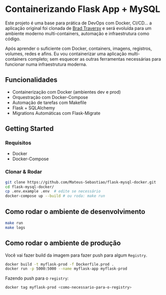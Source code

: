 # Containerizando Flask App + MySQL

Este projeto é uma base para prática de DevOps com Docker, CI/CD...  a aplicação original foi clonada de [Brad Traversy](https://github.com/bradtraversy/myflaskapp) e será evoluída para um ambiente moderno multi-containers, automação e infraestrutura como código.

Após aprender o suficiente com Docker, containers, imagens, registros, volumes, redes e afins. Eu vou containerizar uma aplicação  multi-containers completo; sem esquecer as outras ferramentas necessárias para funcionar numa infraestrutura moderna.

## Funcionalidades

- Containerização com Docker (ambientes dev e prod)
- Orquestração com Docker-Compose
- Automação de tarefas com Makefile
- Flask + SQLAlchemy
- Migrations Automáticas com Flask-Migrate

## Getting Started

### Requisitos

- Docker
- Docker-Compose

### Clonar & Rodar

```bash
git clone https://github.com/Mateus-Sebastiao/flask-mysql-docker.git
cd flask-mysql-docker/
cp .env.example .env  # edite se necessário
docker-compose up --build # ou roda: make run
```

## Como rodar o ambiente de desenvolvimento

```bash
make run
make logs
```

## Como rodar o ambiente de produção

Você vai fazer build da imagem para fazer push para algum `Registry`.

```bash
docker build -t myflask-prod -f Dockerfile.prod .
docker run -p 5000:5000 --name myflask-app myflask-prod
```

Fazendo push para o `registry`:

```bash
docker tag myflask-prod <como-necessario-para-o-registry>
```

